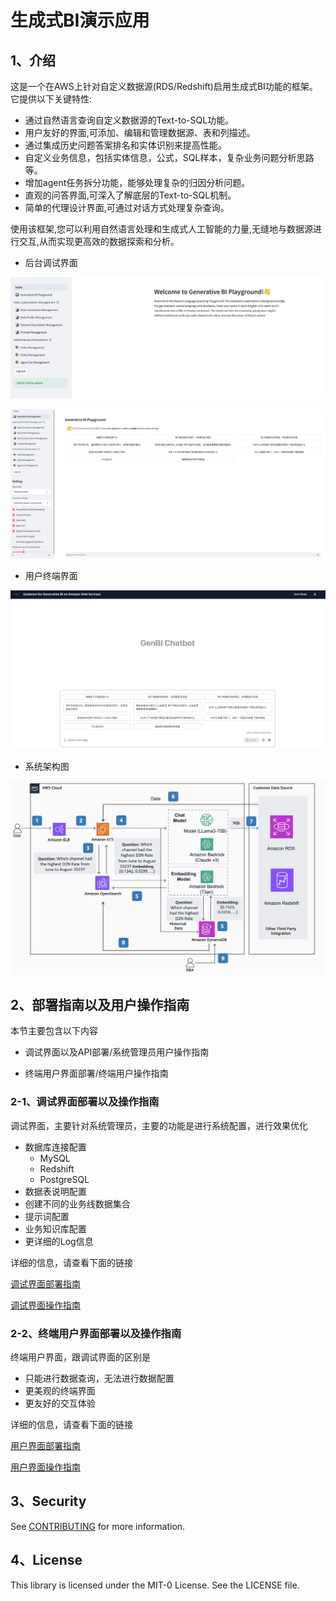 # 生成式BI演示应用

## 1、介绍

这是一个在AWS上针对自定义数据源(RDS/Redshift)启用生成式BI功能的框架。它提供以下关键特性:

- 通过自然语言查询自定义数据源的Text-to-SQL功能。
- 用户友好的界面,可添加、编辑和管理数据源、表和列描述。
- 通过集成历史问题答案排名和实体识别来提高性能。
- 自定义业务信息，包括实体信息，公式，SQL样本，复杂业务问题分析思路等。
- 增加agent任务拆分功能，能够处理复杂的归因分析问题。
- 直观的问答界面,可深入了解底层的Text-to-SQL机制。
- 简单的代理设计界面,可通过对话方式处理复杂查询。

使用该框架,您可以利用自然语言处理和生成式人工智能的力量,无缝地与数据源进行交互,从而实现更高效的数据探索和分析。

- 后台调试界面

![index页面](./assets/streamlit_front.png)

![数据查询](./assets/screenshot-genbi.png)

- 用户终端界面

![面向用户的界面.png](./assets/user_front_end_cn.png)



- 系统架构图


![img.png](./assets/aws_architecture.png)


## 2、部署指南以及用户操作指南

本节主要包含以下内容

- 调试界面以及API部署/系统管理员用户操作指南

- 终端用户界面部署/终端用户操作指南

### 2-1、调试界面部署以及操作指南

调试界面，主要针对系统管理员，主要的功能是进行系统配置，进行效果优化

- 数据库连接配置
  - MySQL
  - Redshift
  - PostgreSQL
- 数据表说明配置
- 创建不同的业务线数据集合
- 提示词配置
- 业务知识库配置
- 更详细的Log信息

详细的信息，请查看下面的链接

[调试界面部署指南](https://github.com/aws-samples/generative-bi-using-rag/wiki/%E8%B0%83%E8%AF%95%E7%95%8C%E9%9D%A2%E4%BB%A5%E5%8F%8AAPI%E9%83%A8%E7%BD%B2)

[调试界面操作指南](https://github.com/aws-samples/generative-bi-using-rag/wiki/%E7%B3%BB%E7%BB%9F%E7%AE%A1%E7%90%86%E5%91%98%E6%93%8D%E4%BD%9C)


### 2-2、终端用户界面部署以及操作指南

终端用户界面，跟调试界面的区别是

- 只能进行数据查询，无法进行数据配置
- 更美观的终端界面
- 更友好的交互体验

详细的信息，请查看下面的链接

[用户界面部署指南](https://github.com/aws-samples/generative-bi-using-rag/wiki/%E7%BB%88%E7%AB%AF%E7%94%A8%E6%88%B7%E4%BD%BF%E7%94%A8%E7%95%8C%E9%9D%A2%E9%83%A8%E7%BD%B2)

[用户界面操作指南](https://github.com/aws-samples/generative-bi-using-rag/wiki/%E7%BB%88%E7%AB%AF%E7%94%A8%E6%88%B7%E6%93%8D%E4%BD%9C)


## 3、Security

See [CONTRIBUTING](CONTRIBUTING.md#security-issue-notifications) for more information.

## 4、License

This library is licensed under the MIT-0 License. See the LICENSE file.
